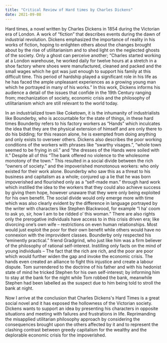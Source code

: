 ```yaml
---
title: "Critical Review of Hard times by Charles Dickens"
date: 2021-09-08
---
```


Hard times, a novel written by Charles Dickens in 1854 during the Victorian era of
London. A work of “fiction” that describes events during the dawn of industrial
revolution. Dickens emphasized the importance of reality in his works of fiction, hoping
to enlighten others about the changes brought about by the rise of utilitarianism and to
shed light on the neglected ghosts of the society. Only a ghost can perceive another;
“Charles started working at a London warehouse, he worked daily for twelve hours at a
stretch in a shoe factory where shoes were manufactured, cleaned and packed and
the small wages which he got was just enough to support his family at this difficult
time. This period of hardship played a significant role in his life as he has faced the
ample unpleasant experiences as a growing young man which he portrayed in many of
his works.” In this work, Dickens informs his audience a detail of the issues that
confide in the 19th Century ranging from; mechanization of society, economic crisis
and the philosophy of utilitarianism which are still relevant to the world today.

In an industrialized town like Coketown, it is the inhumanity of industrialists like
Bounderby, who is accountable for the state of things, in these hard times Bounderby
refers to his factory workers as “Hands” which inculcates the idea that they are the
physical extension of himself and are only there to do his bidding; for this reason
alone, he is exempted from doing anything and only exists to overseer others. Dickens
also describes the poor working conditions of the workers with phrases like “swarthy
visages.”, “whole town seemed to be frying in oil.” and “the dresses of the Hands were
soiled with it.” Despite all of this “The bank offered no violence to the wholesome
monotony of the town.” This resulted in a social divide between the rich “owners of
society.” and the impoverished monotonous workers: who only existed for their work
alone. Bounderby who saw this as a threat to his business and capitalism as a whole;
conjured up a lie that he was born impoverished and flourished only as a “self-made
man.” through hard work which instilled the idea to the workers that they could also
achieve success by giving them hope, however unaware that they were only being
exploited for his own benefit. The social divide would only emerge more with time
which was also clearly evident by the difference in language portrayed by the writer
with characters like Stephen Blackwood, for example “I ha’ coom to ask yo, sir, how I
am to be ridded o’ this woman.” There are also rights only the prerogative individuals
have access to in this crisis driven era; like divorcing one’s own wife – restrictions on
even human relationships. Most would just exploit the poor for their own benefit while
others would have no connexion with the improvident classes. Bounderby only
respected his “eminently practical.” friend Gradgrind, who just like him was a firm
believer of the philosophy of rational self-interest. Instilling only facts on the mind of
young individuals – The fact that the rich are rich, and the poor are poor which would
further widen the gap and invoke the economic crisis. The hands even created an
alliance to fight this injustice and create a labour dispute. Tom surrendered to the
doctrine of his father and with his hedonist state of mind he tricked Stephen for his own
self-interest; by informing him to stay at the bank for the night while Tom robbed the
bank, meanwhile Stephen had been labelled as the suspect due to him being told to
stroll the bank at night.

Now I arrive at the conclusion that Charles Dickens's Hard Times is a great social
novel and it has exposed the hollowness of the Victorian society. Dickens wants to
support an idea by presenting his characters in opposite situations and meeting with
failures and frustrations in life.
Reprimanding the misapplied utilitarian philosophy approach by considering the
consequences brought upon the others affected by it and to represent the clashing
contrast between greedy capitalism for the wealthy and the deplorable economic crisis
for the impoverished.
